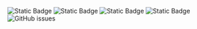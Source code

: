 ![Static Badge](https://img.shields.io/badge/blacklists-60-000000) ![Static Badge](https://img.shields.io/badge/blacklisted-2774738-cc0000) ![Static Badge](https://img.shields.io/badge/whitelisted-2244-00CC00) ![Static Badge](https://img.shields.io/badge/streaming_blacklist-28107-000000) ![GitHub issues](https://img.shields.io/github/issues/fabriziosalmi/blacklists)
